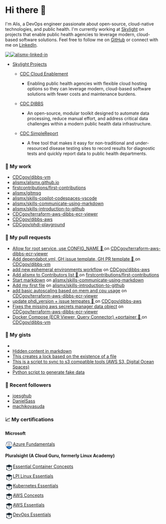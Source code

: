 # Hi there 👋 

I'm Alis, a DevOps engineer passionate about open-source, cloud-native technologies, and public health. I'm currently working at [Skylight](https://skylight.digital) on projects that enable public health agencies to leverage modern, cloud-based software solutions. Feel free to follow me on [GitHub](https://github.com/alismx) or connect with me on [LinkedIn](https://www.linkedin.com/in/alismx). 

[<img align="left" href="https://github.com/alismx" src="https://img.shields.io/badge/GitHub-181717.svg?style=for-the-badge&logo=GitHub&logoColor=white" />](https://github.com/alismx)

[<img alt="alismx-linked-in" src="https://img.shields.io/badge/linkedin-%230077B5.svg?&style=for-the-badge&logo=linkedin&logoColor=white" />](https://www.linkedin.com/in/alismx)<br>

- [Skylight Projects](https://skylight.digital/work/team-member/alis-akers/)

  - [CDC Cloud Enablement](https://skylight.digital/work/experience/cdc-dibbs-cloud-enablement/)
    - Enabling public health agencies with flexible cloud hosting options so they can leverage modern, cloud-based software solutions with fewer costs and maintenance burdens.

  - [CDC DIBBS](https://skylight.digital/work/experience/cdc-dibbs/)
    - An open-source, modular toolkit designed to automate data processing, reduce manual effort, and address critical data challenges within a modern public health data infrastructure.

  - [CDC SimpleReport](https://skylight.digital/work/experience/cdc-simplereport/)
    - A free tool that makes it easy for non-traditional and under-resourced disease testing sites to record results for diagnostic tests and quickly report data to public health departments.

### 🚀 My work

- [CDCgov/dibbs-vm](https://github.com/CDCgov/dibbs-vm)
- [alismx/alismx.github.io](https://github.com/alismx/alismx.github.io)
- [firstcontributions/first-contributions](https://github.com/firstcontributions/first-contributions)
- [alismx/gitmsg](https://github.com/alismx/gitmsg)
- [alismx/skills-copilot-codespaces-vscode](https://github.com/alismx/skills-copilot-codespaces-vscode)
- [alismx/skills-communicate-using-markdown](https://github.com/alismx/skills-communicate-using-markdown)
- [alismx/skills-introduction-to-github](https://github.com/alismx/skills-introduction-to-github)
- [CDCgov/terraform-aws-dibbs-ecr-viewer](https://github.com/CDCgov/terraform-aws-dibbs-ecr-viewer)
- [CDCgov/dibbs-aws](https://github.com/CDCgov/dibbs-aws)
- [CDCgov/phdi-playground](https://github.com/CDCgov/phdi-playground)

### 🌱 My pull requests

- [Allow for root service, use CONFIG_NAME 🫚 ](https://github.com/CDCgov/terraform-aws-dibbs-ecr-viewer/pull/17) on [CDCgov/terraform-aws-dibbs-ecr-viewer](https://github.com/CDCgov/terraform-aws-dibbs-ecr-viewer)
- [Add dependabot.yml, GH issue template, GH PR template 📎 ](https://github.com/CDCgov/dibbs-vm/pull/15) on [CDCgov/dibbs-vm](https://github.com/CDCgov/dibbs-vm)
- [add new ephemeral environments workflow](https://github.com/CDCgov/dibbs-aws/pull/50) on [CDCgov/dibbs-aws](https://github.com/CDCgov/dibbs-aws)
- [Add alismx to Contributors list 🦝 ](https://github.com/firstcontributions/first-contributions/pull/93624) on [firstcontributions/first-contributions](https://github.com/firstcontributions/first-contributions)
- [Start markdown](https://github.com/alismx/skills-communicate-using-markdown/pull/1) on [alismx/skills-communicate-using-markdown](https://github.com/alismx/skills-communicate-using-markdown)
- [Add my first file](https://github.com/alismx/skills-introduction-to-github/pull/1) on [alismx/skills-introduction-to-github](https://github.com/alismx/skills-introduction-to-github)
- [add basic autoscaling based on mem and cpu usage](https://github.com/CDCgov/terraform-aws-dibbs-ecr-viewer/pull/13) on [CDCgov/terraform-aws-dibbs-ecr-viewer](https://github.com/CDCgov/terraform-aws-dibbs-ecr-viewer)
- [update phdi_version &#43; issue tempates 📜 ](https://github.com/CDCgov/dibbs-aws/pull/48) on [CDCgov/dibbs-aws](https://github.com/CDCgov/dibbs-aws)
- [Fixes the missing aws secrets manager data object](https://github.com/CDCgov/terraform-aws-dibbs-ecr-viewer/pull/12) on [CDCgov/terraform-aws-dibbs-ecr-viewer](https://github.com/CDCgov/terraform-aws-dibbs-ecr-viewer)
- [Docker Compose (ECR Viewer, Query Connector) &#43;portainer 🐳 ](https://github.com/CDCgov/dibbs-vm/pull/13) on [CDCgov/dibbs-vm](https://github.com/CDCgov/dibbs-vm)

### 📓 My gists

- [](https://gist.github.com/a8c473968f0d87c0532944017f844363)
- [Hidden content in markdown](https://gist.github.com/cffeb79c933f98279c46906f390fd3a0)
- [This creates a lock based on the existence of a file](https://gist.github.com/6bb524c02a636a478f49d7387f57869b)
- [This is a script to sync to s3 compatible tools (AWS S3, Digital Ocean Spaces)](https://gist.github.com/7a42ab3b5203a9eca579f0a80a9dc63b)
- [Python script to generate fake data](https://gist.github.com/ea13a03b628e2d682334c0adf38400c5)

### 👯 Recent followers

- [joesghub](https://github.com/joesghub)
- [DanielSass](https://github.com/DanielSass)
- [machikoyasuda](https://github.com/machikoyasuda)

### 📈 My certifications

#### Microsoft

[<img align="left" alt="azure-fundamentals" width="25" src="./assets/azurefundamentals.png" />Azure Fundamentals](https://www.credly.com/badges/460c0273-ed19-4f0c-8d38-4ee994dfeb22/public_url)

#### Pluralsight (A Cloud Guru, formerly Linux Academy)

[<img align="left" alt="Essential-Container-Concepts" width="25" src="./assets/linuxacademy.jpeg" />Essential Container Concepts](https://app.pluralsight.com/profile/alismx)

[<img align="left" alt="LPI-Linux-Essentials" width="25" src="./assets/linuxacademy.jpeg" />LPI Linux Essentials](https://app.pluralsight.com/profile/alismx)

[<img align="left" alt="Kubernetes-Essentials" width="25" src="./assets/linuxacademy.jpeg" />Kubernetes Essentials](https://app.pluralsight.com/profile/alismx)

[<img align="left" alt="AWS-Concepts" width="25" src="./assets/linuxacademy.jpeg" />AWS Concepts](https://app.pluralsight.com/profile/alismx)

[<img align="left" alt="AWS-Essentials" width="25" src="./assets/linuxacademy.jpeg" />AWS Essentials](https://app.pluralsight.com/profile/alismx)

[<img align="left" alt="DevOps-Essentials" width="25" src="./assets/linuxacademy.jpeg" />DevOps Essentials](https://app.pluralsight.com/profile/alismx)
